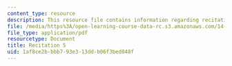 ```yaml
---
content_type: resource
description: This resource file contains information regarding recitation 5.
file: /media/https%3A/open-learning-course-data-rc.s3.amazonaws.com/14-384-time-series-analysis-fall-2013/1af8ce2bbbb793e313ddb06f3bed048f_MIT14_384F13_rec5.pdf
file_type: application/pdf
resourcetype: Document
title: Recitation 5
uid: 1af8ce2b-bbb7-93e3-13dd-b06f3bed048f
---
```

